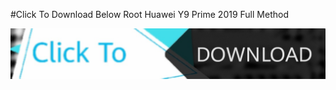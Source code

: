 #Click To Download Below Root Huawei Y9 Prime 2019 Full Method




[![Loading...](https://raw.githubusercontent.com/ArifRawf/adbanner/master/ad.png)](https://wap4dollar.com/ad/serve.php?id=yf7bgohf7v)
